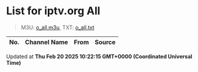 # List for **iptv.org All**

> M3U: [o_all.m3u](/o_all.m3u), TXT: [o_all.txt](/txt/o_all.txt)

| No. | Channel Name | From | Source |
| --- | ------------ | ---- | ------ |


Updated at **Thu Feb 20 2025 10:22:15 GMT+0000 (Coordinated Universal Time)**
